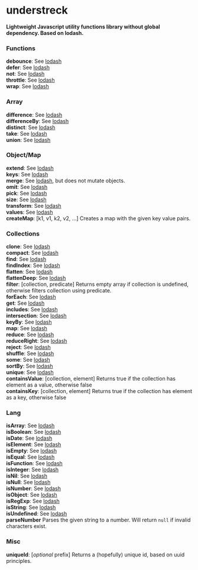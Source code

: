 # understreck

**Lightweight Javascript utility functions library without global dependency. Based on lodash.**

### Functions
**debounce**: See [lodash](http://lodash.com/docs/4.17.5#debounce)  
**defer**: See [lodash](http://lodash.com/docs/4.17.5#defer)  
**not**: See [lodash](http://lodash.com/docs/4.17.4#negate)  
**throttle**: See [lodash](http://lodash.com/docs/4.17.5#throttle)  
**wrap**: See [lodash](http://lodash.com/docs/4.17.5#wrap)

### Array
**difference**: See [lodash](http://lodash.com/docs/4.17.4#difference)  
**differenceBy**: See [lodash](http://lodash.com/docs/4.17.4#differenceBy)  
**distinct**: See [lodash](http://lodash.com/docs/4.17.4#uniq)  
**take**: See [lodash](http://lodash.com/docs/4.17.4#take)  
**union**: See [lodash](http://lodash.com/docs/4.17.4#union)  

### Object/Map
**extend**: See [lodash](http://lodash.com/docs/4.17.4#assignIn)  
**keys**: See [lodash](http://lodash.com/docs/4.17.4#keys)  
**merge**: See [lodash](http://lodash.com/docs/4.17.4#merge), but does not mutate objects.  
**omit**: See [lodash](http://lodash.com/docs/4.17.4#omit)  
**pick**: See [lodash](http://lodash.com/docs/4.17.4#pick)  
**size**: See [lodash](http://lodash.com/docs/4.17.4#size)  
**transform**: See [lodash](http://lodash.com/docs/4.17.4#transform)  
**values**: See [lodash](http://lodash.com/docs/4.17.4#values)  
**createMap**: [k1, v1, k2, v2, ...] Creates a map with the given key value pairs.

###  Collections
**clone**: See [lodash](http://lodash.com/docs/4.17.4#cloneDeep)  
**compact**: See [lodash](http://lodash.com/docs/4.17.4#compact)  
**find**: See [lodash](http://lodash.com/docs/4.17.4#find)  
**findIndex**: See [lodash](http://lodash.com/docs/4.17.4#findIndex)  
**flatten**: See [lodash](http://lodash.com/docs/4.17.4#flatten)  
**flattenDeep**: See [lodash](http://lodash.com/docs/4.17.4#flattenDeep)  
**filter**: [collection, predicate] Returns empty array if collection is undefined, otherwise filters collection using predicate.  
**forEach**: See [lodash](http://lodash.com/docs/4.17.4#forEach)  
**get**: See [lodash](http://lodash.com/docs/4.17.4#get)  
**includes**: See [lodash](http://lodash.com/docs/4.17.4#includes)  
**intersection**: See [lodash](http://lodash.com/docs/4.17.4#intersection)  
**keyBy**: See [lodash](http://lodash.com/docs/4.17.4#keyBy)  
**map**: See [lodash](http://lodash.com/docs/4.17.4#map)    
**reduce**: See [lodash](http://lodash.com/docs/4.17.4#reduce)  
**reduceRight**: See [lodash](http://lodash.com/docs/4.17.4#reduceRight)  
**reject**: See [lodash](http://lodash.com/docs/4.17.4#reject)  
**shuffle**: See [lodash](http://lodash.com/docs/4.17.4#shuffle)  
**some**: See [lodash](http://lodash.com/docs/4.17.4#some)  
**sortBy**: See [lodash](http://lodash.com/docs/4.17.4#sortBy)  
**unique**: See [lodash](http://lodash.com/docs/4.17.4#uniq)  
**containsValue**: \[collection, element\] Returns true if the collection has element as a value, otherwise false   
**containsKey**: \[collection, element\] Returns true if the collection has element as a key, otherwise false  

### Lang
**isArray**: See [lodash](http://lodash.com/docs/4.17.4#isArray)  
**isBoolean**: See [lodash](http://lodash.com/docs/4.17.4#isBoolean)  
**isDate**: See [lodash](http://lodash.com/docs/4.17.4#isDate)  
**isElement**: See [lodash](http://lodash.com/docs/4.17.4#isElement)  
**isEmpty**: See [lodash](http://lodash.com/docs/4.17.4#isEmpty)  
**isEqual**: See [lodash](http://lodash.com/docs/4.17.4#isEqual)  
**isFunction**: See [lodash](http://lodash.com/docs/4.17.4#isFunction)  
**isInteger**: See [lodash](http://lodash.com/docs/4.17.4#isInteger)  
**isNil**: See [lodash](http://lodash.com/docs/4.17.4#isNil)  
**isNull**: See [lodash](http://lodash.com/docs/4.17.4#isNull)  
**isNumber**: See [lodash](http://lodash.com/docs/4.17.4#isFinite)  
**isObject**: See [lodash](http://lodash.com/docs/4.17.4#isObject)  
**isRegExp**: See [lodash](http://lodash.com/docs/4.17.4#isRegExp)  
**isString**: See [lodash](http://lodash.com/docs/4.17.4#isString)  
**isUndefined**: See [lodash](http://lodash.com/docs/4.17.4#isUndefined)  
**parseNumber**  Parses the given string to a number. Will return `null` if invalid characters exist.

### Misc
**uniqueId**: \[*optional* prefix\] Returns a (hopefully) unique id, based on uuid principles.
